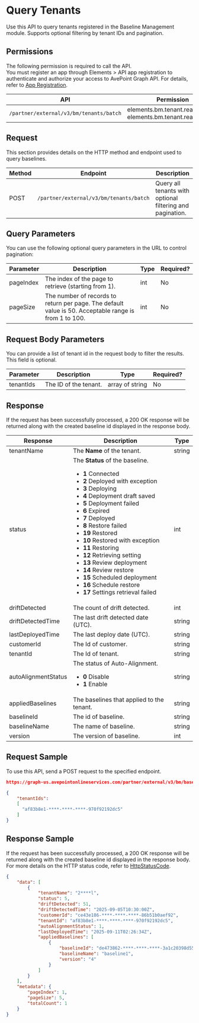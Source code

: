 # Query Tenants

Use this API to query tenants registered in the Baseline Management module. Supports optional filtering by tenant IDs and pagination.

## Permissions  

The following permission is required to call the API.  
You must register an app through Elements > API app registration to authenticate and authorize your access to AvePoint Graph API. For details, refer to [App Registration](https://cdn.avepoint.com/assets/apelements-webhelp/avepoint-elements-for-partners/index.htm#!Documents/appregistration.htm).  

| API  | Permission  |
|-----------|--------|
| `/partner/external/v3/bm/tenants/batch` | elements.bm.tenant.read.all or elements.bm.tenant.readwrite.all |  

## Request

This section provides details on the HTTP method and endpoint used to query baselines.

| Method | Endpoint | Description |
| --- | --- | --- |
| POST | `/partner/external/v3/bm/tenants/batch` | Query all tenants with optional filtering and pagination. |

## Query Parameters

You can use the following optional query parameters in the URL to control pagination:

|Parameter|Description | Type|Required?|
|---|---|---|---|
|pageIndex|The index of the page to retrieve (starting from 1). |int|No|
|pageSize|The number of records to return per page. The default value is 50. Acceptable range is from 1 to 100.|int|No|

## Request Body Parameters

You can provide a list of tenant id in the request body to filter the results. This field is optional.

|Parameter|Description | Type|Required?|
|---|---|---|---|
|tenantIds|The ID of the tenant. |array of string|No|

## Response

If the request has been successfully processed, a 200 OK response will be returned along with the created baseline id displayed in the response body.

| Response | Description | Type |
| --- | --- | --- |
| tenantName | The **Name** of the tenant. | string |
| status | The **Status** of the baseline.<ul><li>**1** Connected</li><li>**2** Deployed with exception</li><li>**3** Deploying</li><li>**4** Deployment draft saved</li><li>**5** Deployment failed </li><li>**6** Expired</li><li>**7** Deployed </li><li>**8** Restore failed </li><li>**19** Restored</li><li>**10** Restored with exception</li><li>**11** Restoring</li><li>**12** Retrieving setting</li><li>**13** Review deployment</li><li>**14** Review restore</li><li>**15** Scheduled deployment </li><li>**16** Schedule restore</li><li>**17** Settings retrieval failed</li></ul> | int |
| driftDetected | The count of drift detected. | int |
| driftDetectedTime | The last drift detected date (UTC). | string |
| lastDeployedTime | The last deploy date (UTC). | string |
| customerId | The Id of customer. | string |
| tenantId | The Id of tenant. | string |
| autoAlignmentStatus | The status of Auto-Alignment. <ul><li>**0** Disable</li><li>**1** Enable</li></ul>| string |
| appliedBaselines | The baselines that applied to the tenant.| string |
| baselineId | The id of baseline.| string |
| baselineName | The name of baseline.| string |
| version | The version of baseline.| int |

## Request Sample

To use this API, send a POST request to the specified endpoint.

```json
https://graph-us.avepointonlineservices.com/partner/external/v3/bm/baselines/batch?pageIndex=1&pageSize=50

{
    "tenantIds": 
    [
      "af83b8e1-****-****-****-970f92192dc5"
    ]
}
```

## Response Sample  

If the request has been successfully processed, a 200 OK response will be returned along with the created baseline id displayed in the response body. For more details on the HTTP status code, refer to [HttpStatusCode](https://learn.avepoint.com/docs/Use-AvePoint-Graph-API.html#http-status-code).

```json
{
    "data": [
        {
            "tenantName": "2****l",
            "status": 5,
            "driftDetected": 51,
            "driftDetectedTime": "2025-09-05T10:30:00Z",
            "customerId": "ce43e186-****-****-****-86b51b0aef92",
            "tenantId": "af83b8e1-****-****-****-970f92192dc5",
            "autoAlignmentStatus": 1,
            "lastDeployedTime": "2025-09-11T02:26:34Z",
            "appliedBaselines": [
                {
                    "baselineId": "de473862-****-****-****-3a1c20398d55",
                    "baselineName": "baseline1",
                    "version": "4"
                }
            ]
        }
    ],
    "metadata": {
        "pageIndex": 1,
        "pageSize": 5,
        "totalCount": 1
    }
}